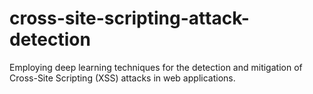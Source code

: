 # cross-site-scripting-attack-detection
Employing deep learning techniques for the detection and mitigation of Cross-Site Scripting (XSS) attacks in web applications.
